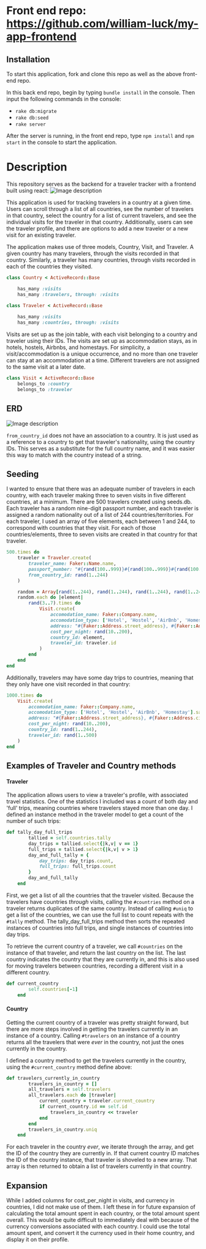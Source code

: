 # Front end repo: https://github.com/william-luck/my-app-frontend

## Installation
To start this application, fork and clone this repo as well as the above front-end repo.

 In this back end repo, begin by typing `bundle install` in the console. Then input the following commands in the console: 
 * `rake db:migrate`
 * `rake db:seed`
 * `rake server`

After the server is running, in the front end repo, type `npm install` and `npm start` in the console to start the application. 


# Description

This repository serves as the backend for a traveler tracker with a frontend built using react: 
![Image description](https://dev-to-uploads.s3.amazonaws.com/uploads/articles/cx61fm5yc64autsfhazz.gif)


This application is used for tracking travelers in a country at a given time. Users can scroll through a list of all countries, see the number of travelers in that country, select the country for a list of current travelers, and see the individual visits for the traveler in that country. Additionally, users can see the traveler profile, and there are options to add a new traveler or a new visit for an existing traveler.

The application makes use of three models, Country, Visit, and Traveler. A given country has many travelers, through the visits recorded in that country. Similarly, a traveler has many countries, through visits recorded in each of the countries they visited. 

```ruby
class Country < ActiveRecord::Base

    has_many :visits
    has_many :travelers, through: :visits
```
```ruby
class Traveler < ActiveRecord::Base 
    
    has_many :visits
    has_many :countries, through: :visits
```

Visits are set up as the join table, with each visit belonging to a country and traveler using their IDs. The visits are set up as accommodation stays, as in hotels, hostels, Airbnbs, and homestays. For simplicity, a visit/accommodation is a unique occurrence, and no more than one traveler can stay at an accommodation at a time. Different travelers are not assigned to the same visit at a later date. 

```ruby
class Visit < ActiveRecord::Base
    belongs_to :country
    belongs_to :traveler
```

## ERD
![Image description](https://dev-to-uploads.s3.amazonaws.com/uploads/articles/bs732cfhf1b81gnog6oz.png)

`from_country_id` does not have an association to a country. It is just used as a reference to a country to get that traveler's nationality, using the country IDs. This serves as a substitute for the full country name, and it was easier this way to match with the country instead of a string. 

## Seeding

I wanted to ensure that there was an adequate number of travelers in each country, with each traveler making three to seven visits in five different countries, at a minimum. There are 500 travelers created using seeds.db. Each traveler has a random nine-digit passport number, and each traveler is assigned a random nationality out of a list of 244 countries/territories. For each traveler, I used an array of five elements, each between 1 and 244, to correspond with countries that they visit. For each of those countries/elements, three to seven visits are created in that country for that traveler. 

```ruby
500.times do 
    traveler = Traveler.create(
        traveler_name: Faker::Name.name,
        passport_number: "#{rand(100..999)}#{rand(100..999)}#{rand(100..999)}" ,
        from_country_id: rand(1..244)
    )

    random = Array[rand(1..244), rand(1..244), rand(1..244), rand(1..244), rand(1..244)]
    random.each do |element| 
        rand(3..7).times do 
            Visit.create(
                accomodation_name: Faker::Company.name,
                accomodation_type: ['Hotel', 'Hostel', 'AirBnb', 'Homestay'].sample,
                address: "#{Faker::Address.street_address}, #{Faker::Address.city}",
                cost_per_night: rand(10..200),
                country_id: element,
                traveler_id: traveler.id
            )
        end
    end
end
```

Additionally, travelers may have some day trips to countries, meaning that they only have one visit recorded in that country: 
```ruby
1000.times do
    Visit.create(
        accomodation_name: Faker::Company.name,
        accomodation_type: ['Hotel', 'Hostel', 'AirBnb', 'Homestay'].sample,
        address: "#{Faker::Address.street_address}, #{Faker::Address.city}",
        cost_per_night: rand(10..200),
        country_id: rand(1..244),
        traveler_id: rand(1..500)
    )
end
```

## Examples of Traveler and Country methods

#### Traveler

The application allows users to view a traveler's profile, with associated travel statistics. One of the statistics I included was a count of both day and 'full' trips, meaning countries where travelers stayed more than one day. I defined an instance method in the traveler model to get a count of the number of such trips: 
```ruby
def tally_day_full_trips
        tallied = self.countries.tally
        day_trips = tallied.select{|k,v| v == 1}
        full_trips = tallied.select{|k,v| v > 1}
        day_and_full_tally = {
            day_trips: day_trips.count,
            full_trips: full_trips.count
        }
        day_and_full_tally
    end
```
First, we get a list of all the countries that the traveler visited. Because the travelers have countries _through_ visits, calling the `#countries` method on a traveler returns duplicates of the same country. Instead of calling `#uniq` to get a list of the countries, we can use the full list to count repeats with the `#tally` method. The tally_day_full_trips method then sorts the repeated instances of countries into full trips, and single instances of countries into day trips.

To retrieve the current country of a traveler, we call `#countries` on the instance of that traveler, and return the last country on the list. The last country indicates the country that they are currently in, and this is also used for moving travelers between countries, recording a different visit in a different country. 
```ruby
def current_country
        self.countries[-1]
    end
```

#### Country
Getting the current country of a traveler was pretty straight forward, but there are more steps involved in getting the travelers currently in an instance of a country. Calling `#travelers` on an instance of a country returns all the travelers that were _ever_ in the country, not just the ones currently in the country. 

I defined a country method to get the travelers currently in the country, using the `#current_country` method define above: 
```ruby
def travelers_currently_in_country
        travelers_in_country = []
        all_travelers = self.travelers
        all_travelers.each do |traveler|
            current_country = traveler.current_country
            if current_country.id == self.id
                travelers_in_country << traveler
            end
        end
        travelers_in_country.uniq
    end
```
For each traveler in the country _ever_, we iterate through the array, and get the ID of the country they are currently in. If that current country ID matches the ID of the country instance, that traveler is shoveled to a new array. That array is then returned to obtain a list of travelers currently in that country. 


## Expansion

While I added columns for cost_per_night in visits, and currency in countries, I did not make use of them. I left these in for future expansion of calculating the total amount spent in each country, or the total amount spent overall. This would be quite difficult to immediately deal with because of the currency conversions associated with each country. I could use the total amount spent, and convert it the currency used in their home country, and display it on their profile. 

